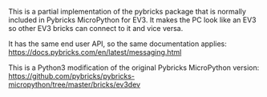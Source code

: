 This is a partial implementation of the pybricks package that is normally included in Pybricks MicroPython for EV3. It makes the PC look like an EV3 so other EV3 bricks can connect to it and vice versa.

It has the same end user API, so the same documentation applies: https://docs.pybricks.com/en/latest/messaging.html

This is a Python3 modification of the original Pybricks MicroPython version: https://github.com/pybricks/pybricks-micropython/tree/master/bricks/ev3dev
